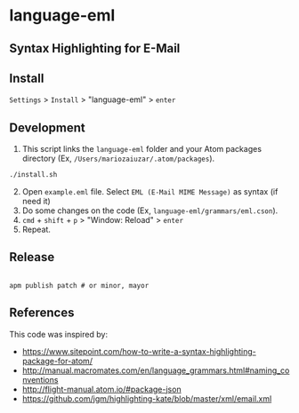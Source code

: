 # language-eml

## Syntax Highlighting for E-Mail

## Install

`Settings` > `Install` > "language-eml" > `enter`

## Development

1. This script links the `language-eml` folder and your Atom packages directory (Ex, `/Users/mariozaiuzar/.atom/packages`).
```sh
./install.sh
```
2. Open `example.eml` file. Select `EML (E-Mail MIME Message)` as syntax (if need it)
2. Do some changes on the code (Ex, `language-eml/grammars/eml.cson`).
4. `cmd` + `shift` + `p` > "Window: Reload" > `enter`
5. Repeat.

## Release

```

apm publish patch # or minor, mayor
```

## References

This code was inspired by:

- https://www.sitepoint.com/how-to-write-a-syntax-highlighting-package-for-atom/
- http://manual.macromates.com/en/language_grammars.html#naming_conventions
- http://flight-manual.atom.io/#package-json
- https://github.com/jgm/highlighting-kate/blob/master/xml/email.xml
